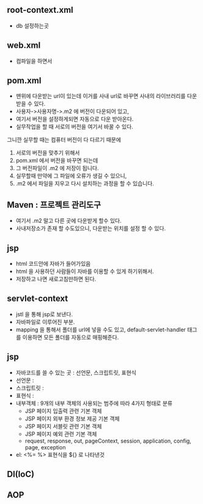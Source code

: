 ## root-context.xml
  - db 설정하는곳

## web.xml
  - 컴파일을 하면서

## pom.xml
  - 맨위에 다운받는 url이 있는데 이거를 사내 url로 바꾸면 사내의 라이브러리를 다운 받을 수 있다.
  - 사용자->사용자명->.m2 에 버전이 다운되어 있고,
  - 여기서 버전을 설정하게되면 자동으로 다운 받아온다.
  - 실무작업을 할 때 서로의 버전을 여기서 바꿀 수 있다.

그니깐 실무할 때는 컴퓨터 버전이 다 다르기 때문에 
1.  서로의 버전을 맞추기 위해서
2.  pom.xml 에서 버전을 바꾸면 되는데
3. 그 버전파일이 .m2 에 저장이 됩니다.
4. 실무할때 만약에 그 파일에 오류가 생길 수 있으니,
5. .m2 에서 파일을 지우고 다시 설치하는 과정을 할 수 있습니다.

## Maven : 프로젝트 관리도구
  - 여기서 .m2 말고 다른 곳에 다운받게 할수 있다.
  - 사내저장소가 존재 할 수도있으니, 다운받는 위치를 설정 할 수 있다.


## jsp
  - html 코드안에 자바가 들어가있음
  - html 을 사용하던 사람들이 자바를 이용할 수 있게 하기위해서.
  - 저장하고 나면 새로고침만하면 된다.
## servlet-context
  - jstl 을 통해 jsp로 보낸다.
  - 자바파일로 이루어진 부분.
  - mapping 을 통해서 폴더를 url에 넣을 수도 있고, default-servlet-handler 태그를 이용하면 모든 폴더를 자동으로 매핑해준다.


## jsp
  - 자바코드를 쓸 수 있는 곳 : 선언문, 스크립트릿, 표현식
  - 선언문 : 
  - 스크립트릿 : 
  - 표현식 :
  - 내부객체 : 9개의 내부 객체의 사용되는 범주에 따라 4가지 형태로 분류
    - JSP 페이지 입출력 관련 기본 객체
    - JSP 페이지 외부 환경 정보 제공 기본 객체
    - JSP 페이지 서블릿 관련 기본 객체
    - JSP 페이지 예외 관련 기본 객체
    - request, response, out, pageContext, session, application, config, page, exception
  - el: <%= %> 표현식을 ${} 로 나타낸것
## DI(IoC)


## AOP
